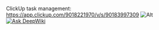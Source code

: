 ClickUp task management: https://app.clickup.com/9018221970/v/s/90183997309
![Alt](https://repobeats.axiom.co/api/embed/c6c40345874953ab2a1448acd74dbb219cf6c268.svg "Repobeats analytics image")
[![Ask DeepWiki](https://deepwiki.com/badge.svg)](https://deepwiki.com/ThucTranVN/TicTacToe)

